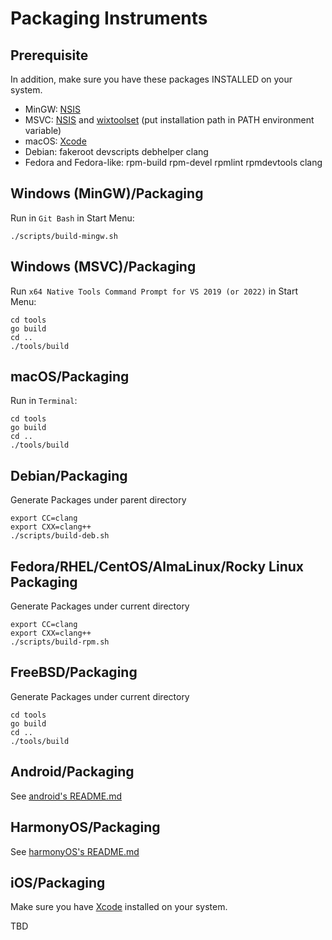 # Packaging Instruments

## Prerequisite
In addition, make sure you have these packages INSTALLED on your system.
- MinGW: [NSIS]
- MSVC: [NSIS] and [wixtoolset][wix3] (put installation path in PATH environment variable)
- macOS: [Xcode]
- Debian: fakeroot devscripts debhelper clang
- Fedora and Fedora-like: rpm-build rpm-devel rpmlint rpmdevtools clang

## Windows (MinGW)/Packaging

Run in `Git Bash` in Start Menu:
```
./scripts/build-mingw.sh
```

## Windows (MSVC)/Packaging

Run `x64 Native Tools Command Prompt for VS 2019 (or 2022)` in Start Menu:
```
cd tools
go build
cd ..
./tools/build
```

## macOS/Packaging

Run in `Terminal`:
```
cd tools
go build
cd ..
./tools/build
```

## Debian/Packaging

Generate Packages under parent directory
```
export CC=clang
export CXX=clang++
./scripts/build-deb.sh
```

## Fedora/RHEL/CentOS/AlmaLinux/Rocky Linux Packaging

Generate Packages under current directory
```
export CC=clang
export CXX=clang++
./scripts/build-rpm.sh
```

## FreeBSD/Packaging

Generate Packages under current directory
```
cd tools
go build
cd ..
./tools/build
```

## Android/Packaging
See [android's README.md](android/README.md)

## HarmonyOS/Packaging
See [harmonyOS's README.md](harmony/README.md)

## iOS/Packaging
Make sure you have [Xcode] installed on your system.

TBD

[NSIS]: https://nsis.sourceforge.io/Download
[wix3]: https://wixtoolset.org/docs/wix3/
[Xcode]: https://apps.apple.com/us/app/xcode/id497799835?mt=12
